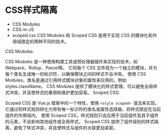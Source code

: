 # CSS样式隔离
  - CSS Modules
  - CSS-in-JS
  - scoped css
CSS Modules 和 Scoped CSS 是用于实现 CSS 的模块化和作用域限定的两种不同的技术。

CSS Modules:

  CSS Modules 是一种使用构建工具或预处理器插件来实现的技术，如Webpack、Rollup、Parcel等。
  它将每个 CSS 文件视为一个独立的模块，并为每个类名生成唯一的标识符，以确保模块之间的样式不会冲突。
  使用 CSS Modules，类名是通过引用样式模块对象的属性来应用的，例如 styles.className。
  CSS Modules 提供了模块化的样式管理，可以避免全局样式冲突，并且使样式的重用和维护更加容易。
  Scoped CSS:

  Scoped CSS 是 Vue.js 框架中的一个特性，使用 ```<style scoped> ```语法来实现。
  它通过将样式规则转化为带有唯一标识符的类名或属性选择器，将样式限定在当前组件的作用域内。
  使用 Scoped CSS，样式规则只会应用于当前组件及其子组件的元素，不会影响其他组件或全局样式。
  Scoped CSS 提供了组件级别的样式隔离，避免了样式冲突，并且使样式与组件的关联更加紧密。